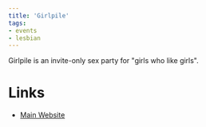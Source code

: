 ```yaml
---
title: 'Girlpile'
tags:
- events
- lesbian
---
```


Girlpile is an invite-only sex party for "girls who like girls".

# Links
- [Main Website](https://girlpile.org)
